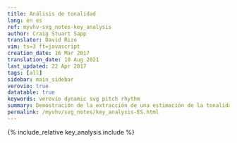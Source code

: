 ```yaml
---
title: Análisis de tonalidad
lang: en es
ref: myvhv-svg_notes-key_analysis
author: Craig Stuart Sapp
translator: David Rizo
vim: ts=3 ft=javascript
creation_date: 16 Mar 2017
translation_date: 10 Aug 2021
last_updated: 22 Apr 2017
tags: [all]
sidebar: main_sidebar
verovio: true
datatable: true
keywords: verovio dynamic svg pitch rhythm
summary: Demostración de la extracción de una estimación de la tonalidad a partir de una imagen SVG de notación musical.
permalink: /myvhv/svg_notes/key_analysis-ES.html
---
```


{% include_relative key_analysis.include %}



